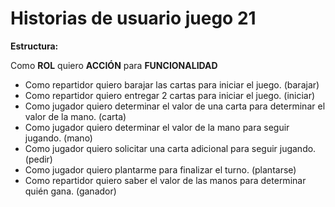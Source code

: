 # Historias de usuario juego 21

__Estructura:__

Como __ROL__ quiero __ACCIÓN__ para __FUNCIONALIDAD__

- Como repartidor quiero barajar las cartas para iniciar el juego. (barajar)
- Como repartidor quiero entregar 2 cartas para iniciar el juego. (iniciar)
- Como jugador quiero determinar el valor de una carta para determinar el valor de la mano. (carta)
- Como jugador quiero determinar el valor de la mano para seguir jugando. (mano)
- Como jugador quiero solicitar una carta adicional para seguir jugando. (pedir)
- Como jugador quiero plantarme para finalizar el turno. (plantarse)
- Como repartidor quiero saber el valor de las manos para determinar quién gana. (ganador)
